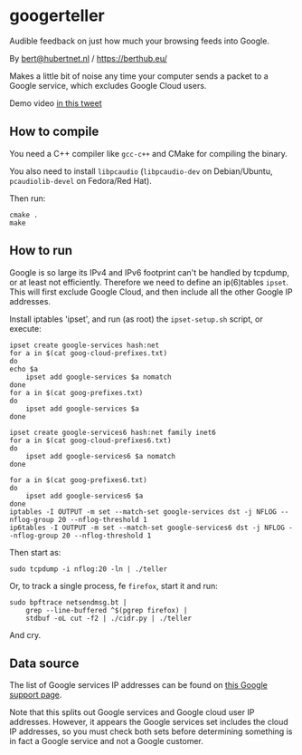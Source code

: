 # googerteller

Audible feedback on just how much your browsing feeds into Google.

By bert@hubertnet.nl / https://berthub.eu/

Makes a little bit of noise any time your computer sends a packet to a
Google service, which excludes Google Cloud users.

Demo video [in this tweet](https://twitter.com/bert_hu_bert/status/1561466204602220544)

## How to compile

You need a C++ compiler like `gcc-c++` and CMake for compiling the binary.

You also need to install `libpcaudio` (`libpcaudio-dev` on Debian/Ubuntu, `pcaudiolib-devel` on Fedora/Red Hat).

Then run:

```
cmake .
make
```

## How to run
Google is so large its IPv4 and IPv6 footprint can't be handled by tcpdump,
or at least not efficiently. Therefore we need to define an ip(6)tables
`ipset`. This will first exclude Google Cloud, and then include all the
other Google IP addresses.

Install iptables 'ipset', and run (as root) the `ipset-setup.sh` script, or
execute:

```
ipset create google-services hash:net
for a in $(cat goog-cloud-prefixes.txt)
do 
echo $a
	ipset add google-services $a nomatch
done 
for a in $(cat goog-prefixes.txt)
do 
	ipset add google-services $a
done

ipset create google-services6 hash:net family inet6
for a in $(cat goog-cloud-prefixes6.txt)
do 
	ipset add google-services6 $a nomatch
done 

for a in $(cat goog-prefixes6.txt)
do 
	ipset add google-services6 $a
done
iptables -I OUTPUT -m set --match-set google-services dst -j NFLOG --nflog-group 20 --nflog-threshold 1
ip6tables -I OUTPUT -m set --match-set google-services6 dst -j NFLOG --nflog-group 20 --nflog-threshold 1
```

Then start as:
```
sudo tcpdump -i nflog:20 -ln | ./teller
```

Or, to track a single process, fe `firefox`, start it and run:

```shell
sudo bpftrace netsendmsg.bt |
    grep --line-buffered ^$(pgrep firefox) |
    stdbuf -oL cut -f2 | ./cidr.py | ./teller
```

And cry.

## Data source
The list of Google services IP addresses can be found on [this Google
support page](https://support.google.com/a/answer/10026322?hl=en).

Note that this splits out Google services and Google cloud user IP
addresses. However, it appears the Google services set includes the cloud IP
addresses, so you must check both sets before determining something is in
fact a Google service and not a Google customer.
